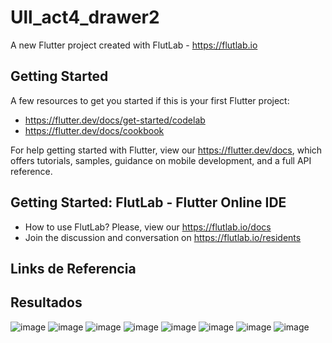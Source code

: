 # Ull_act4_drawer2

A new Flutter project created with FlutLab - https://flutlab.io

## Getting Started

A few resources to get you started if this is your first Flutter project:

- https://flutter.dev/docs/get-started/codelab
- https://flutter.dev/docs/cookbook

For help getting started with Flutter, view our
https://flutter.dev/docs, which offers tutorials,
samples, guidance on mobile development, and a full API reference.

## Getting Started: FlutLab - Flutter Online IDE

- How to use FlutLab? Please, view our https://flutlab.io/docs
- Join the discussion and conversation on https://flutlab.io/residents

## Links de Referencia

## Resultados
![image](https://github.com/aecortega/Ull_act4_drawer2/assets/143548446/825437f2-c899-4f08-bad3-ee1c774099be)
![image](https://github.com/aecortega/Ull_act4_drawer2/assets/143548446/ed058dfd-5c27-4039-b535-c8300e35c36a)
![image](https://github.com/aecortega/Ull_act4_drawer2/assets/143548446/a96dc649-40a2-4dce-9cd3-d6805ec4882f)
![image](https://github.com/aecortega/Ull_act4_drawer2/assets/143548446/c016b518-ace5-4ae9-af7f-4a245d6a4baf)
![image](https://github.com/aecortega/Ull_act4_drawer2/assets/143548446/f7d7a3e3-79ba-4b93-a347-c3d5faa55e24)
![image](https://github.com/aecortega/Ull_act4_drawer2/assets/143548446/5686e7c8-25ac-47e9-9f80-f1d402c7c7a2)
![image](https://github.com/aecortega/Ull_act4_drawer2/assets/143548446/3334b985-f8dc-46bd-a0f3-a9f5b76c55ee)
![image](https://github.com/aecortega/Ull_act4_drawer2/assets/143548446/6c269379-bb6a-4beb-932b-06acf182637b)



